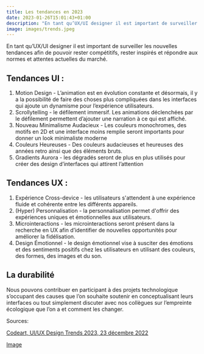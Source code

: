 ```yaml
---
title: Les tendances en 2023
date: 2023-01-26T15:01:43+01:00
description: "En tant qu’UX/UI designer il est important de surveiller les nouvelles tendances afin de pouvoir rester compétitifs, rester inspirés et répondre aux normes et attentes actuelles du marché. "
image: images/trends.jpeg
---
```


En tant qu’UX/UI designer il est important de surveiller les nouvelles tendances afin de pouvoir rester compétitifs, rester inspirés et répondre aux normes et attentes actuelles du marché. 

## Tendances UI :

1. Motion Design - L’animation est en évolution constante et désormais, il y a la possibilité de faire des choses plus compliquées dans les interfaces qui ajoute un dynamisme pour l’expérience utilisateurs. 
2. Scrollytelling - le défilement immersif. Les animations déclenchées par le défilement permettent d’ajouter une narration à ce qui est affiché.
3. Nouveau Minimalisme Audacieux - Les couleurs monochromes, des motifs en 2D et une interface moins remplie seront importants pour donner un look minimaliste moderne 
4. Couleurs Heureuses - Des couleurs audacieuses et heureuses des années retro ainsi que des éléments bruts.
5. Gradients Aurora - les dégradés seront de plus en plus utilisés pour créer des design d’interfaces qui attirent l’attention

## Tendances UX :

1. Expérience Cross-device - les utilisateurs s'attendent à une expérience fluide et cohérente entre les différents appareils. 
2. (Hyper) Personnalisation - la personnalisation permet d'offrir des expériences uniques et émotionnelles aux utilisateurs.
3. Microinteractions - les microinteractions seront présent dans la recherche en UX afin d’identifier de nouvelles opportunités pour améliorer la fidélisation. 
4. Design Émotionnel - le design émotionnel vise à susciter des émotions et des sentiments positifs chez les utilisateurs en utilisant des couleurs, des formes, des images et du son. 

## La durabilité

Nous pouvons contribuer en participant à des projets technologique s’occupant des causes que l’on souhaite soutenir en conceptualisant leurs interfaces ou tout simplement discuter avec nos collègues sur l’empreinte écologique que l’on a et comment les changer.

Sources:

[Codeart, UI/UX Design Trends 2023, 23 décembre 2022](https://medium.com/codeart-mk/ui-ux-design-trends-2023-c7285391e610)


[Image](https://as1.ftcdn.net/v2/jpg/05/51/37/68/1000_F_551376811_BUyIvKPvn8rjdmZhYCSUagLx9X6KbY9H.jpg)